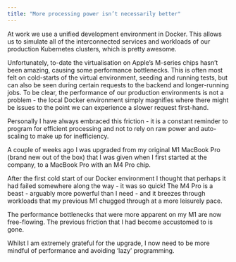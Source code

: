 ```yaml
---
title: "More processing power isn’t necessarily better"
---
```


At work we use a unified development environment in Docker. This allows us to simulate all of the interconnected services and workloads of our production Kubernetes clusters, which is pretty awesome.

Unfortunately, to-date the virtualisation on Apple’s M-series chips hasn’t been amazing, causing some performance bottlenecks. This is often most felt on cold-starts of the virtual environment, seeding and running tests, but can also be seen during certain requests to the backend and longer-running jobs. To be clear, the performance of our production environments is not a problem - the local Docker environment simply magnifies where there might be issues to the point we can experience a slower request first-hand.

Personally I have always embraced this friction - it is a constant reminder to program for efficient processing and not to rely on raw power and auto-scaling to make up for inefficiency.

A couple of weeks ago I was upgraded from my original M1 MacBook Pro (brand new out of the box) that I was given when I first started at the company, to a MacBook Pro with an M4 Pro chip.

After the first cold start of our Docker environment I thought that perhaps it had failed somewhere along the way - it was so quick! The M4 Pro is a beast - arguably more powerful than I need - and it breezes through workloads that my previous M1 chugged through at a more leisurely pace.

The performance bottlenecks that were more apparent on my M1 are now free-flowing. The previous friction that I had become accustomed to is gone. 

Whilst I am extremely grateful for the upgrade, I now need to be more mindful of performance and avoiding ‘lazy’ programming.